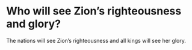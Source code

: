# Who will see Zion’s righteousness and glory?

The nations will see Zion’s righteousness and all kings will see her glory.
